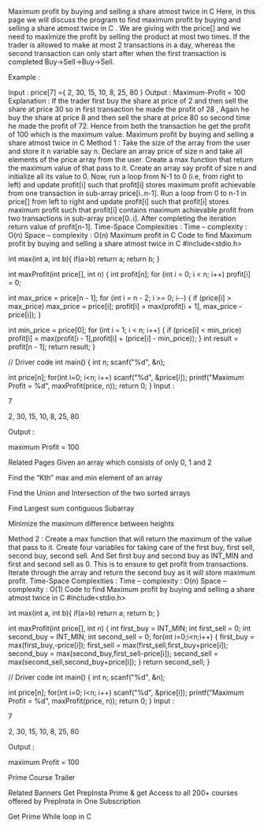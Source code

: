 Maximum profit by buying and selling a share atmost twice in C
Here, in this page we will discuss the program to find maximum profit by buying and selling a share atmost twice in C .
We are giving with the price[] and we need to maximize the profit by selling the product at most two times. If the trader is allowed to make at most 2 transactions in a day, whereas the second transaction can only start after when the first transaction is completed Buy->Sell->Buy->Sell. 

Example :

Input : price[7] ={ 2, 30, 15, 10, 8, 25, 80 }
Output : Maximum-Profit = 100
Explanation : If the trader first buy the share at price of 2 and then sell the share  at price 30 so in first transaction he made the profit of 28 , Again he buy the share at price 8 and then sell the share at price 80 so second time he made the profit of 72. Hence from both the transaction he get the profit of 100 which is the maximum value.
Maximum profit by buying and selling a share atmost twice in C
Method 1 :
Take the size of the array from the user and store it n variable say n.
Declare an array price of size n and take all elements of the price array from the user.
Create a max function that return the maximum value of that pass to it.
Create an array say profit of size n and initialize all its value to 0.
Now, run a loop from N-1 to 0 (i.e, from right to left) and update profit[i] such that profit[i] stores maximum profit achievable from one transaction in sub-array price[i..n-1].
Run a loop from 0 to n-1 in price[] from left to right and update profit[i] such that profit[i] stores maximum profit such that profit[i] contains maximum achievable profit from two transactions in sub-array price[0..i].
After completing the iteration return value of profit[n-1].
Time-Space Complexities :
Time – complexity : O(n)
Space – complexity : O(n)
Maximum profit in C
Code to find Maximum profit by buying and selling a share atmost twice in C
#include<stdio.h>

int max(int a, int b){
   if(a>b)
     return a;
   return b;
}

int maxProfit(int price[], int n)
{
   int profit[n];
   for (int i = 0; i < n; i++)
     profit[i] = 0;

   int max_price = price[n - 1];
   for (int i = n - 2; i >= 0; i--) {
       if (price[i] > max_price)
       max_price = price[i];
       profit[i] = max(profit[i + 1], max_price - price[i]);
   }

   int min_price = price[0];
   for (int i = 1; i < n; i++) {
      if (price[i] < min_price)
         profit[i] = max(profit[i - 1],profit[i] + (price[i] - min_price));
   }
   int result = profit[n - 1];
   return result;
}

// Driver code
int main()
{ 
   int n;
   scanf("%d", &n);

   int price[n];
   for(int i=0; i<n; i++) scanf("%d", &price[i]);
   printf("Maximum Profit = %d", maxProfit(price, n));
   return 0;
}
Input : 

7

2, 30, 15, 10, 8, 25, 80 

Output :

maximum Profit = 100

Related Pages
Given an array which consists of only 0, 1 and 2

Find the “Kth” max and min element of an array

Find the Union and Intersection of the two sorted arrays

Find Largest sum contiguous Subarray

Minimize the maximum difference between heights 

Method 2 :
Create  a max function that will return the maximum of the value that pass to it.
Create four variables for taking care of the first buy, first sell, second buy, second sell.
And Set first buy and second buy as INT_MIN and first and second sell as 0.
This is to ensure to get profit from transactions.
Iterate through the array and return the second buy as it will store maximum profit.
Time-Space Complexities :
Time – complexity : O(n)
Space – complexity : O(1)
Code to find Maximum profit by buying and selling a share atmost twice in C
#include<stdio.h>

int max(int a, int b){
   if(a>b)
     return a;
   return b;
}

int maxProfit(int price[], int n)
{
   int first_buy = INT_MIN;
   int first_sell = 0;
   int second_buy = INT_MIN;
   int second_sell = 0; 
   for(int i=0;i<n;i++) { 
     first_buy = max(first_buy,-price[i]);
     first_sell = max(first_sell,first_buy+price[i]);
     second_buy = max(second_buy,first_sell-price[i]);
     second_sell = max(second_sell,second_buy+price[i]);
   }
   return second_sell;
}




// Driver code
int main()
{ 
   int n;
   scanf("%d", &n);

   int price[n];
   for(int i=0; i<n; i++) scanf("%d", &price[i]);
   printf("Maximum Profit = %d", maxProfit(price, n));
   return 0;
}
Input : 

7

2, 30, 15, 10, 8, 25, 80 

Output :

maximum Profit = 100

Prime Course Trailer

Related Banners
Get PrepInsta Prime & get Access to all 200+ courses offered by PrepInsta in One Subscription

Get Prime
While loop in C
